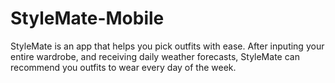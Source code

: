 # StyleMate-Mobile
StyleMate is an app that helps you pick outfits with ease. After inputing your entire wardrobe, and receiving daily weather forecasts, StyleMate can recommend you outfits to wear every day of the week.

